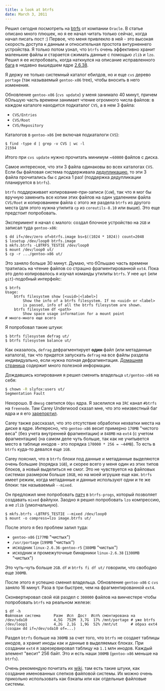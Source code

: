 ```yaml
---
title: a look at btrfs
date: March 3, 2011
---
```


Решил сегодня посмотреть на [btrfs](http://ru.wikipedia.org/wiki/Btrfs)
от компании `Oracle`. В статье описано много плюшек, но я ее начал
читать только сейчас, когда начал писать пост :) Первое, что меня
привлекло в ней - это высокая скорость доступа к данным и относительная
простота внтурненнего устройства. Я только потом узнал, что `btrfs`
очень эффективно хранит маленькие файлы и старается сжимать данные с
помощью `zlib` и `lzo`. Решил я ее испробовать, когда наткнулся на
описание исправленного [бага](https://bugs.gentoo.org/353907) в недавно
вышедшем ядре [2.6.38](http://kernelnewbies.org/Linux_2_6_38).

Я держу не только системный каталог ебилдов,
но и еще `cvs` дерево `portage` (так называемый `gentoo-x86`
tree), чтобы вносить в него изменения.

Обновление `gentoo-x86` (`cvs update`) у меня занимало 40 минут,
причем бОльшую часть времени занимает чтение огромного числа файлов: в
каждом каталоге находится подкаталог `CVS`, а в нем 3 файла:

- `CVS/Entries`
- `CVS/Root`
- `CVS/Repository`

Каталогов в `gentoo-x86` (не включая подкаталоги `CVS`):

```
$ find -type d | grep -v CVS | wc -l
21594
```

Итого при `cvs update` нужно прочитать минимум ~`60000` файлов с диска.

Самое интересное, что эти 3 файла одинаковы во всех каталогах `CVS`.
Если бы файловая система поддерживала
[дедупликацию](http://ru.wikipedia.org/wiki/Дедупликация_данных), то эти
3 файла прочитались бы с диска 1 раз! (поддержка дедупликации
планируется в `btrfs`).

`btrfs` поддерживает копирование-при-записи (`CoW`), так что я мог
бы вручную заменить все копии этих файлов на один удалением файла
`CVS/Root` и копированием файла с этого же раздела `btrfs` из
другого места (для этого нужна утилита `cp` из `coreutils-8.10` или
выше). Это еще предстоит попробовать.

Эксперимент я начал с малого: создал блочное устройство на `2GB` и
записал туда `gentoo-x86`:

```
$ dd if=/dev/zero of=btrfs.image bs=$((1024 * 1024)) count=2048
$ losetup /dev/loop0 btrfs.image
$ mkfs.btrfs -LBTRFS_TESTIE /dev/loop0
$ mount /dev/loop0 ut/
$ cp -r .../gentoo-x86 ut/
```

Это заняло больше 30 минут. Думаю, что бОльшаю часть времени тратилась
на чтение файлов со страшно фрагментированной `ext4`. Пока это дело
копировалось я изучал команды утилиты `btrfs`. У нее `apt` (или
`git`)-подобный интерфейс:

```
$ btrfs
Usage:
    btrfs filesystem show [<uuid>|<label>]
        Show the info of a btrfs filesystem. If no <uuid> or <label>
        is passed, info of all the btrfs filesystem are shown.
    btrfs filesystem df <path>
        Show space usage information for a mount point
# много-много еще всего
```

Я попробовал такие штуки:

```
$ btrfs filesystem defrag ut/
$ btrfs filesystem balance ut/
```

Как оказалось, `defrag` дефрагментирует **один** файл (или метаданные
каталога), так что придется запускать `defrag` на все файлы раздела
индивидуально, если нужна полная дефрагментация.
[Домашняя страница](http://btrfs.wiki.kernel.org/) содержит много
полезной информации.

Дождавшись копирования я решил сменить владельца `ut/gentoo-x86` на
себя:

``` bash
$ chown -R slyfox:users ut/
Segmentation Fault
```

Нехорошо. В `dmesg` светился `OOps` ядра. Я заселился на `IRC`
канал `#btrfs` на `freenode`. Там Carey Underwood сказал мне, что
это неизвестный баг ядра и я его
[зарепортил](http://thread.gmane.org/gmane.comp.file-systems.btrfs/9647).

Carey также рассказал, что это отсутствие обработки нехватки места на
диске в ядре. Интересно, что `gentoo-x86` весит примерно `170MB`
"чистого веса" (без учета внутренней фрагментации) и `848MB` на `ext4`
(с учетом фрагментации) (на самом деле чуть больше, так как не
учитывется место в таблице инодов - это порядка `170000 * 256 = ~44MB`).
То есть в `btrfs` куда-то девался еще `1GB`.

Carey пояснил, что в `btrfs` блоки под данные и метаданные выделяются
очень большие (порядка `1GB`), и скорее всего у меня один из этих типов
блоков, а новый выделиться не смог. Это не чувствуется на файловых
системах размером больше `10GB`, но на моей игрушке еще как. `btrfs`
имеет режим, когда метаданные и данные используют одни и те же блоки:
так называемый `--mixed`.

Он предложил мне попробовать
[патч](http://kerneltrap.org/mailarchive/linux-btrfs/2010/10/27/6885910)
в `btrfs-progs`, который позволяет создавать `mixed` файлухи. Заодно
я решил попробовать `lzo` компрессию, а не `zlib` (умолчальную).

```
$ mkfs.btrfs -LBTRFS_TESTIE --mixed /dev/loop0
$ mount -o compress=lzo image.btrfs ut/
```

После этого я без проблем залил туда:

- `gentoo-x86` (`177MB` "чистых")
- `/usr/portage` (`199MB` "чистых")
- исходник `linux-2.6.36-gentoo-r5` (`380MB` "чистых")
- исходник и промежуточные бинарники `linux-2.6.38` (`1300MB` "чистых")

Это чуть-чуть больше `2GB`. `df` и `btrfs fi df ut/` говорили, что
свободно еще `300MB`.

После этого я успешно сменил владельца. Обновление `gentoo-x86` с
`cvs` заняло 16 минут. Раза в три быстрее, чем на фрагментированной
`ext4`.

Сконвертировал свой `4GB` раздел с `300000` файлов на винчестере чтобы
попробовать `btrfs` на реальном железе:

```
$ df -h
Файловая система      Разм  Исп  Дост  Исп% смонтирована на
/dev/sda10            4,5G  752M  3,7G  17% /mnt/portage # уже btrfs
/dev/loop1            4,2G  2,1G  1,9G  52% /mnt/ut      # образ ext4 (создан dd if=/dev/sda10 of=...)
```

Раздел `btrfs` больше на `300MB` за счет того, что `btrfs` не создает
таблицы инодов, а хранит иноды как и данные в выделяемых блоках. При
создании `ext4` я зарезервировал таблицу на `1.1` млн инодов. Каждый
элемент "весит" 256 байт. Это и есть наши `300MB` (`gentoo-x86` меньше
на `btrfs`).

Очень рекомендую почитать их
[wiki](https://btrfs.wiki.kernel.org/index.php/Main_Page). там есть
такие штуки, как создание именованных слепков файловой системы. Их можно
очень прикольно использовать как бэкапы или как отдельные файловые
системы.
